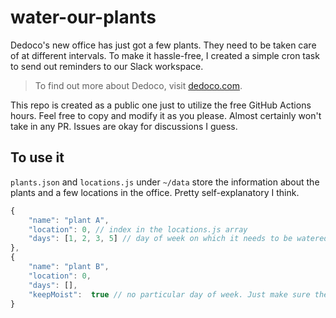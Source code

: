 # water-our-plants

Dedoco's new office has just got a few plants. They need to be taken care of at different intervals. To make it hassle-free, I created a simple cron task to send out reminders to our Slack workspace.

> To find out more about Dedoco, visit [dedoco.com](https://dedoco.com).

This repo is created as a public one just to utilize the free GitHub Actions hours. Feel free to copy and modify it as you please. Almost certainly won't take in any PR. Issues are okay for discussions I guess.

## To use it

`plants.json` and `locations.js` under `~/data` store the information about the plants and a few locations in the office. Pretty self-explanatory I think.

```js
{
    "name": "plant A",
    "location": 0, // index in the locations.js array
    "days": [1, 2, 3, 5] // day of week on which it needs to be watered
},
{
    "name": "plant B",
    "location": 0,
    "days": [],
    "keepMoist":  true // no particular day of week. Just make sure the soil is moist
}

```
